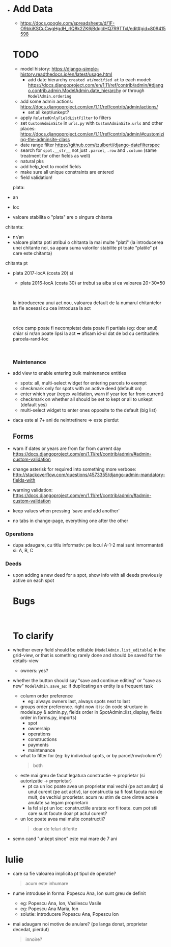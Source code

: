 - # Add Data

  - https://docs.google.com/spreadsheets/d/1F-O9bkiKSCuCwgHgdH_rlQ8k2ZK6jBdqldHQ7R9TTxI/edit#gid=809415598

  # TODO

  - model history: https://django-simple-history.readthedocs.io/en/latest/usage.html
     - add date hierarchy `created at/modified at` to each model: https://docs.djangoproject.com/en/1.11/ref/contrib/admin/#django.contrib.admin.ModelAdmin.date_hierarchy or through `ModelAdmin.ordering`
  - add some admin actions: https://docs.djangoproject.com/en/1.11/ref/contrib/admin/actions/
     - set all kept/unkept?
  - apply `RelatedOnlyFieldListFilter` to filters
  - set `CustomAdminSite` in `urls.py` with `CustomAdminSite.urls` and other places: https://docs.djangoproject.com/en/1.11/ref/contrib/admin/#customizing-the-adminsite-class
  - date range filter https://github.com/tzulberti/django-datefilterspec
  - search for `spot.__str__` not just `.parcel`, `.row` and `.column` (same treatment for other fields as well)
  - natural pks
  - add help_text to model fields
  - make sure all unique constraints are entered
  - field validation!


  plata:

-   an
  - loc
  - valoare stabilita
    o "plata" are o singura chitanta

  chitanta:
  - nr/an
  - valoare platita
    poti atribui o chitanta la mai multe "plati"
    (la introducerea unei chitante noi, sa apara suma valorilor stabilite pt toate "platile" pt care este chitanta)


  chitanta pt 
- plata 2017-locA (costa 20) si 
  - plata 2016-locA (costa 30)
    ar trebui sa aiba si ea valoarea 20+30=50


  ​

  la introducerea unui act nou,
  valoarea default de la numarul chitantelor sa fie aceeasi cu cea introdusa la act

  ​

  orice camp poate fi necompletat
  data poate fi partiala (eg: doar anul)
  chiar si nr/an poate lipsi la act ➡ afisam id-ul dat de bd
  cu certitudine: parcela-rand-loc

  ​

  ### Maintenance
- add view to enable entering bulk maintenance entities
    - spots: all, multi-select widget for entering parcels to exempt
    - checkmark only for spots with an active deed (default on)
    - enter which year (regex validation, warn if year too far from current)
    - checkmark on whether all should be set to kept or all to unkept (default yes)
    - multi-select widget to enter ones opposite to the default (big list)
- daca este al 7+ ani de neintretinere => este pierdut



  ## Forms
-   warn if dates or years are from far from current day https://docs.djangoproject.com/en/1.11/ref/contrib/admin/#admin-custom-validation
  - change asterisk for required into something more verbose: http://stackoverflow.com/questions/4573355/django-admin-mandatory-fields-with
  - warning validation: https://docs.djangoproject.com/en/1.11/ref/contrib/admin/#admin-custom-validation
  - keep values when pressing 'save and add another'
  - no tabs in change-page, everything one after the other

  ### Operations
  - dupa adaugare, cu titlu informativ: pe locul A-1-2 mai sunt inmormantati si: A, B, C


  ### Deeds
- upon adding a new deed for a spot, show info with all deeds previously active on each spot


  # Bugs

  ​

  # To clarify

-    whether every field should be editable (`ModelAdmin.list_editable`) in the grid-view, or that is something rarely done and should be saved for the details-view
     - owners: yes?
- whether the button should say "save and continue editing" or "save as new" `ModelAdmin.save_as`: if duplicating an entity is a frequent task
  - column order preference
      - eg: always owners last, always spots next to last
  - groups order preference. right now it is: (in code structure in models.py & admin.py, fields order in SpotAdmin::list_display, fields order in forms.py, imports)
      - spot
      - ownership
      - operations
      - constructions
      - payments
      - maintenance
  - what to filter for (eg: by individual spots, or by parcel/row/column?)
     > both
  - este mai greu de facut legatura constructie -> proprietar (si autorizatie -> proprietar)
     - pt ca un loc poate avea un proprietar mai vechi (pe act anulat) si unul curent (pe act activ), iar constructia sa fi fost facuta mai de mult, de vechiul proprietar. acum nu stim de care dintre actele anulate sa legam proprietarii
     - la fel si pt un loc: constructiile aratate vor fi toate. cum pot stii care sunt facute doar pt actul curent?
  - un loc poate avea mai multe constructii?
      > doar de feluri diferite


- semn cand "unkept since" este mai mare de 7 ani







# Iulie

- care sa fie valoarea implicita pt tipul de operatie?

  > acum este inhumare

- nume introduse in forma: Popescu Ana, Ion sunt greu de definit

  - eg: Popescu Ana, Ion, Vasilescu Vasile
  - eg: Popescu Ana Maria, Ion
  - solutie: introducere Popescu Ana, Popescu Ion

- mai adaugam noi motive de anulare? (pe langa donat, proprietar decedat, pierdut)

  > innoire?